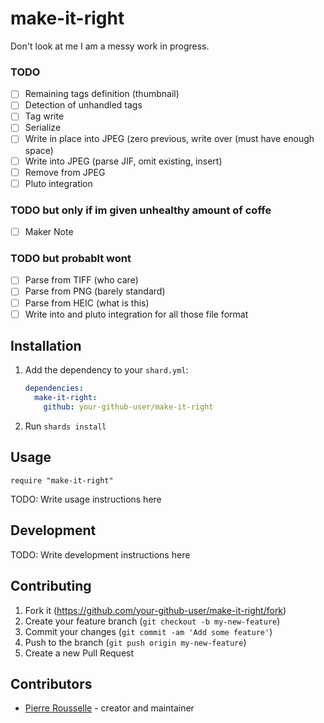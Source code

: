 # make-it-right

Don't look at me I am a messy work in progress.

### TODO

- [ ] Remaining tags definition (thumbnail)
- [ ] Detection of unhandled tags
- [ ] Tag write
- [ ] Serialize
- [ ] Write in place into JPEG (zero previous, write over (must have enough space)
- [ ] Write into JPEG (parse JIF, omit existing, insert)
- [ ] Remove from JPEG
- [ ] Pluto integration

### TODO but only if im given unhealthy amount of coffe

- [ ] Maker Note

### TODO but probablt wont

- [ ] Parse from TIFF (who care)
- [ ] Parse from PNG (barely standard)
- [ ] Parse from HEIC (what is this)
- [ ] Write into and pluto integration for all those file format

## Installation

1. Add the dependency to your `shard.yml`:

   ```yaml
   dependencies:
     make-it-right:
       github: your-github-user/make-it-right
   ```

2. Run `shards install`

## Usage

```crystal
require "make-it-right"
```

TODO: Write usage instructions here

## Development

TODO: Write development instructions here

## Contributing

1. Fork it (<https://github.com/your-github-user/make-it-right/fork>)
2. Create your feature branch (`git checkout -b my-new-feature`)
3. Commit your changes (`git commit -am 'Add some feature'`)
4. Push to the branch (`git push origin my-new-feature`)
5. Create a new Pull Request

## Contributors

- [Pierre Rousselle](https://github.com/your-github-user) - creator and maintainer
